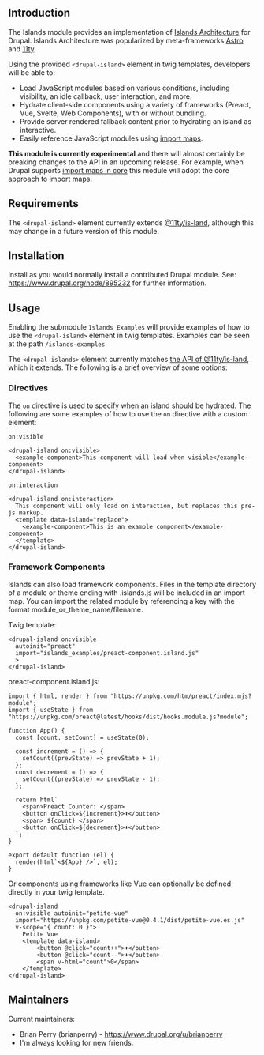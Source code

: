## Introduction

The Islands module provides an implementation of [Islands Architecture](https://www.patterns.dev/vanilla/islands-architecture/) for Drupal. Islands Architecture was popularized by meta-frameworks [Astro](https://docs.astro.build/en/concepts/islands/) and [11ty](https://www.11ty.dev/docs/plugins/is-land/).

Using the provided `<drupal-island>` element in twig templates, developers will be able to:

- Load JavaScript modules based on various conditions, including visibility, an idle callback, user interaction, and more.
- Hydrate client-side components using a variety of frameworks (Preact, Vue, Svelte, Web Components), with or without bundling.
- Provide server rendered fallback content prior to hydrating an island as interactive.
- Easily reference JavaScript modules using [import maps](https://developer.mozilla.org/en-US/docs/Web/HTML/Element/script/type/importmap).

**This module is currently experimental** and there will almost certainly be breaking changes to the API in an upcoming release. For example, when Drupal supports [import maps in core](https://www.drupal.org/project/drupal/issues/3398525) this module will adopt the core approach to import maps.

## Requirements

The `<drupal-island>` element currently extends [@11ty/is-land](https://github.com/11ty/is-land), although this may change in a future version of this module.

## Installation

Install as you would normally install a contributed Drupal module.
See: https://www.drupal.org/node/895232 for further information.

## Usage

Enabling the submodule `Islands Examples` will provide examples of how to use the `<drupal-island>` element in twig templates. Examples can be seen at the path `/islands-examples`

The `<drupal-islands>` element currently matches [the API of @11ty/is-land](https://github.com/11ty/is-land/blob/main/README.md), which it extends. The following is a brief overview of some options:

### Directives

The `on` directive is used to specify when an island should be hydrated. The following are some examples of how to use the `on` directive with a custom element:

`on:visible`

```
<drupal-island on:visible>
  <example-component>This component will load when visible</example-component>
</drupal-island>
```

`on:interaction`

```
<drupal-island on:interaction>
  This component will only load on interaction, but replaces this pre-js markup.
  <template data-island="replace">
    <example-component>This is an example component</example-component>
  </template>
</drupal-island>
```

### Framework Components

Islands can also load framework components. Files in the template directory of a module or theme ending with .islands.js will be included in an import map. You can import the related module by referencing a key with the format module_or_theme_name/filename.

Twig template:

```
<drupal-island on:visible
  autoinit="preact"
  import="islands_examples/preact-component.island.js"
  >
</drupal-island>
```

preact-component.island.js:

```
import { html, render } from "https://unpkg.com/htm/preact/index.mjs?module";
import { useState } from "https://unpkg.com/preact@latest/hooks/dist/hooks.module.js?module";

function App() {
  const [count, setCount] = useState(0);

  const increment = () => {
    setCount((prevState) => prevState + 1);
  };
  const decrement = () => {
    setCount((prevState) => prevState - 1);
  };

  return html`
    <span>Preact Counter: </span>
    <button onClick=${increment}>⬆️</button>
    <span> ${count} </span>
    <button onClick=${decrement}>⬇️</button>
  `;
}

export default function (el) {
  render(html`<${App} />`, el);
}
```

Or components using frameworks like Vue can optionally be defined directly in your twig template.

```
<drupal-island
  on:visible autoinit="petite-vue"
  import="https://unpkg.com/petite-vue@0.4.1/dist/petite-vue.es.js"
  v-scope="{ count: 0 }">
	Petite Vue
	<template data-island>
		<button @click="count++">⬆️</button>
		<button @click="count--">⬇️</button>
		<span v-html="count">0</span>
	</template>
</drupal-island>
```

## Maintainers

Current maintainers:

- Brian Perry (brianperry) - https://www.drupal.org/u/brianperry
- I'm always looking for new friends.
